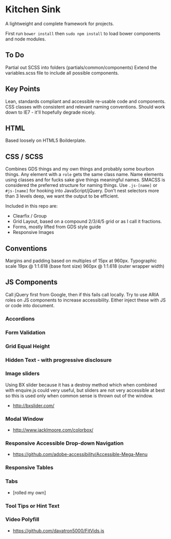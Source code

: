 # Kitchen Sink

A lightweight and complete framework for projects.

First run `bower install` then `sudo npm install` to load bower components and node modules.

## To Do

Partial out SCSS into folders (partials/common/components)
Extend the variables.scss file to include all possible components.

## Key Points

Lean, standards compliant and accessible re-usable code and components.
CSS classes with consistent and relevant naming conventions.
Should work down to IE7 - it'll hopefully degrade nicely.

## HTML

Based loosely on HTML5 Boilderplate.

## CSS / SCSS

Combines GDS things and my own things and probably some bourbon things.
Any element with a `role` gets the same class name.
Name elements using classes and for fucks sake give things meaningful names. SMACSS is considered the preferred structure for naming things.
Use `.js-[name]` or `#js-[name]` for hooking into JavaScript/jQuery.
Don't nest selectors more than 3 levels deep, we want the output to be efficient.

Included in this repo are:

- Clearfix / Group
- Grid Layout, based on a compound 2/3/4/5 grid or as I call it fractions.
- Forms, mostly lifted from GDS style guide
- Responsive Images

## Conventions

Margins and padding based on multiples of 15px at 960px.
Typographic scale 19px @ 1:1.618 (base font size) 960px @ 1:1.618 (outer wrapper width)

## JS Components

Call jQuery first from Google, then if this fails call locally. Try to use ARIA roles on JS components to increase accessibility. Either inject these with JS or code into document.

### Accordions
### Form Validation
### Grid Equal Height
### Hidden Text - with progressive disclosure
### Image sliders
Using BX slider because it has a destroy method which when combined with enquire.js could very useful, but sliders are not very accessible at best so this is used only when common sense is thrown out of the window.

  - http://bxslider.com/

### Modal Window
  - http://www.jacklmoore.com/colorbox/

### Responsive Accessible Drop-down Navigation
  - https://github.com/adobe-accessibility/Accessible-Mega-Menu

### Responsive Tables
### Tabs
  - [rolled my own]

### Tool Tips or Hint Text
### Video Polyfill
  - https://github.com/davatron5000/FitVids.js

